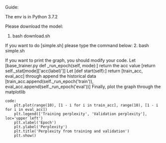 Guide:

The env is in Python 3.7.2

Please download the model:
1. bash download.sh

If you want to do [simple.sh] please type the command below:
2. bash simple.sh

If you want to print the graph, you should modify your code.
	Let [base_trainer.py def _run_epoch(self, mode):] return the acc value [return self._stat[mode]['acc(label)']]
	Let [def start(self):] return [train_acc, eval_acc] through append the historical data [train_acc.append(self._run_epoch('train')), eval_acc.append(self._run_epoch('eval'))]
	Finally, plot the graph through the matplotlib
	
	code:
		plt.plot(range(10), [1 - i for i in train_acc], range(10), [1 - i for i in eval_acc])
		plt.legend(['Training perplexity', 'Validation perplexity'], loc='upper left')
		plt.xlabel('Epoch')
		plt.ylabel('Perplexity')
		plt.title('Perplexity from training and validation')
		plt.show()